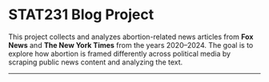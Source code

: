 # STAT231 Blog Project

This project collects and analyzes abortion-related news articles from **Fox News** and **The New York Times** from the years 2020–2024. The goal is to explore how abortion is framed differently across political media by scraping public news content and analyzing the text.

---

